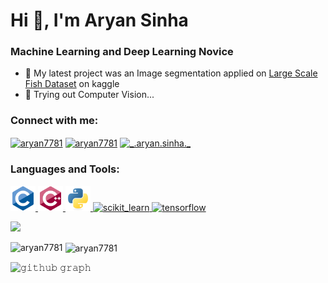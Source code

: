 <!-- ### <img src="https://media.giphy.com/media/hvRJCLFzcasrR4ia7z/giphy.gif" width="30px"> Hello visitor!!!😄

[![Github](https://img.shields.io/badge/-Github-330c83?style=flat&logo=Github&logoColor=white)](https://github.com/aryan7781)
[![Twitter](https://img.shields.io/badge/-Twitter-330c83?style=flat&logo=Twitter&logoColor=white)](https://twitter.com/aryansinha7781)
[![Instagram](https://img.shields.io/badge/-Instagram-330c83?style=flat&labelColor=330c83&logo=instagram&logoColor=white)](https://www.instagram.com/_.aryan.sinha._/)
[![Gmail](https://img.shields.io/badge/-Gmail-330c83?style=flat&logo=Gmail&logoColor=white)](mailto:aryansinhagya05@gmail.com)
[![Kaggle](https://img.shields.io/badge/-Kaggle-330c83?style=flat&logo=Kaggle&logoColor=white)](https://www.kaggle.com/aryan7781)
## **About me!!!**
	Computer Engineering Undergrad at IIIT, Bhubaneshwar
	Machine Learning And Deep Learning novice
	
## **Skills**
	Languages: C, C++ and Python
	Libraries familiar with: Numpy, Pandas, Matplotlib, Seaborn, Scikit-Learn, Tensorflow and Keras
	Sectors: Competitve Programming, Data Science and Machine Learning
 -->
 
 <h1 align="left">Hi 👋, I'm Aryan Sinha</h1>
<h3 align="left">Machine Learning and Deep Learning Novice</h3>

- 🔭 My latest project was an Image segmentation applied on [Large Scale Fish Dataset](https://www.kaggle.com/aryan7781/transfer-model-vgg-16-100-acc-on-val-set) on kaggle
- 🔭 Trying out Computer Vision...

<h3 align="left">Connect with me:</h3>
<p align="left">
<a href="https://linkedin.com/in/aryan7781" target="blank"><img align="center" src="https://raw.githubusercontent.com/rahuldkjain/github-profile-readme-generator/master/src/images/icons/Social/linked-in-alt.svg" alt="aryan7781" height="30" width="40" /></a>
<a href="https://kaggle.com/aryan7781" target="blank"><img align="center" src="https://raw.githubusercontent.com/rahuldkjain/github-profile-readme-generator/master/src/images/icons/Social/kaggle.svg" alt="aryan7781" height="30" width="40" /></a>
<a href="https://instagram.com/_.aryan.sinha._" target="blank"><img align="center" src="https://raw.githubusercontent.com/rahuldkjain/github-profile-readme-generator/master/src/images/icons/Social/instagram.svg" alt="_.aryan.sinha._" height="30" width="40" /></a>
</p>

<h3 align="left">Languages and Tools:</h3>
<p align="left"> 
	<a href="https://www.cprogramming.com/" target="_blank"> <img src="https://raw.githubusercontent.com/devicons/devicon/master/icons/c/c-original.svg" alt="c" width="40" height="40"/> </a> 
	<a href="https://www.w3schools.com/cpp/" target="_blank"> <img src="https://raw.githubusercontent.com/devicons/devicon/master/icons/cplusplus/cplusplus-original.svg" alt="cplusplus" width="40" height="40"/> </a> 
	<a href="https://www.python.org" target="_blank"> <img src="https://raw.githubusercontent.com/devicons/devicon/master/icons/python/python-original.svg" alt="python" width="40" height="40"/> </a> 
	<a href="https://scikit-learn.org/" target="_blank"> <img src="https://upload.wikimedia.org/wikipedia/commons/0/05/Scikit_learn_logo_small.svg" alt="scikit_learn" width="40" height="40"/> </a>
	<a href="https://www.tensorflow.org" target="_blank"> <img src="https://www.vectorlogo.zone/logos/tensorflow/tensorflow-icon.svg" alt="tensorflow" width="40" height="40"/> </a> 

</p>

![](https://visitor-badge.laobi.icu/badge?page_id=aryan7781.aryan7781)   <br/> 

<p><img align="left" src="https://github-readme-stats.vercel.app/api/top-langs?username=aryan7781&show_icons=true&locale=en&layout=compact" alt="aryan7781" /></p>

<p>&nbsp;<img align="center" src="https://github-readme-stats.vercel.app/api?username=aryan7781&show_icons=true&locale=en" alt="aryan7781" /></p>

                                                                                                                          
![𝚐𝚒𝚝𝚑𝚞𝚋 𝚐𝚛𝚊𝚙𝚑](https://activity-graph.herokuapp.com/graph?username=aryan7781&bg_color=000000&color=0538FB&line=0507FB&area_color=7DCDFB&point=7DCDFB&hide_border=true&area=true)
